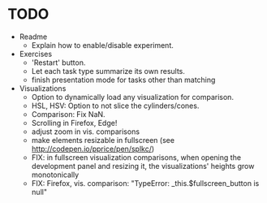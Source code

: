 # TODO

- Readme
    - Explain how to enable/disable experiment.
- Exercises
    - 'Restart' button.
    - Let each task type summarize its own results.
    - finish presentation mode for tasks other than matching
- Visualizations
    - Option to dynamically load any visualization for comparison.
    - HSL, HSV: Option to not slice the cylinders/cones.
    - Comparison: Fix NaN.
    - Scrolling in Firefox, Edge!
    - adjust zoom in vis. comparisons
    - make elements resizable in fullscreen (see http://codepen.io/pprice/pen/splkc/)
    - FIX: in fullscreen visualization comparisons, when opening the development panel and resizing it, the visualizations' heights grow monotonically
    - FIX: Firefox, vis. comparison: "TypeError: _this.$fullscreen_button is null"
